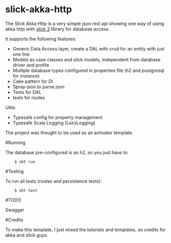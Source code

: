 # slick-akka-http
The Slick Akka Http is a very simple json rest api showing one way of using akka http with [slick 3](https://github.com/slick/slick) library for database access.


It supports the following features:

* Generic Data Access layer, create a DAL with crud for an entity with just one line
* Models as case classes and slick models, independent from database driver and profile
* Multiple database types configured in properties file (h2 and postgresql for instance)
* Cake pattern for DI
* Spray-json to parse json
* Tests for DAL
* tests for routes

Utils: 

* Typesafe config for property management
* Typesafe Scala Logging (LazyLogging)

The project was thought to be used as an activator template.

#Running

The database pre-configured is an h2, so you just have to:


        $ sbt run

#Testing

To run all tests (routes and persistence tests):


        $ sbt test


#TODO

Swagger

#Credits

To make this template, I just mixed the tutorials and templates, so credits for akka and slick guys.
